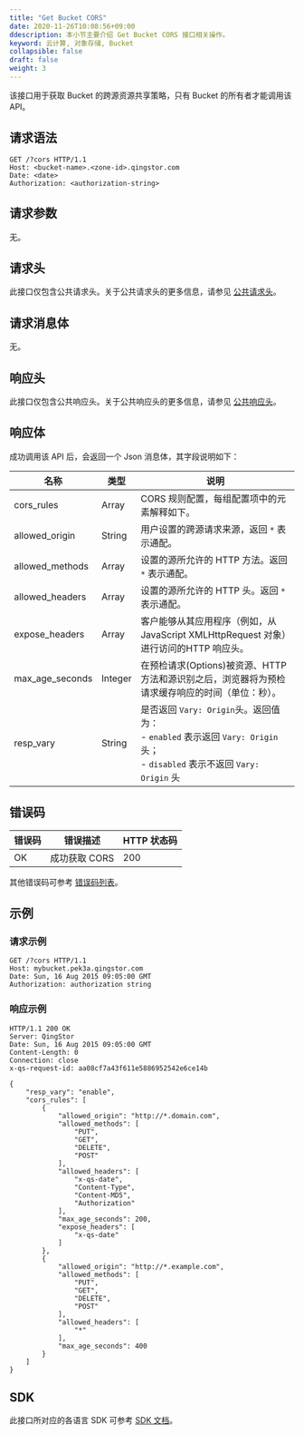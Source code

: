 ```yaml
---
title: "Get Bucket CORS"
date: 2020-11-26T10:08:56+09:00
ddescription: 本小节主要介绍 Get Bucket CORS 接口相关操作。
keyword: 云计算, 对象存储, Bucket
collapsible: false
draft: false
weight: 3
---
```


该接口用于获取 Bucket 的跨源资源共享策略，只有 Bucket 的所有者才能调用该 API。

## 请求语法

```http
GET /?cors HTTP/1.1
Host: <bucket-name>.<zone-id>.qingstor.com
Date: <date>
Authorization: <authorization-string>
```

## 请求参数

无。

## 请求头

此接口仅包含公共请求头。关于公共请求头的更多信息，请参见 [公共请求头](/storage/object-storage/api/common_header/#请求头字段-request-header)。

## 请求消息体

无。

## 响应头

此接口仅包含公共响应头。关于公共响应头的更多信息，请参见 [公共响应头](/storage/object-storage/api/common_header/#响应头字段-response-header)。

## 响应体

成功调用该 API 后，会返回一个 Json 消息体，其字段说明如下：

| 名称 | 类型 | 说明 |
| --- | --- | --- |
| cors_rules | Array | CORS 规则配置，每组配置项中的元素解释如下。 |
| allowed_origin | String | 用户设置的跨源请求来源，返回 `*` 表示通配。 |
| allowed_methods | Array | 设置的源所允许的 HTTP 方法。返回 `*` 表示通配。 |
| allowed_headers | Array | 设置的源所允许的 HTTP 头。返回 `*` 表示通配。  |
| expose_headers | Array | 客户能够从其应用程序（例如，从 JavaScript XMLHttpRequest 对象）进行访问的HTTP 响应头。 |
| max_age_seconds | Integer | 在预检请求(Options)被资源、HTTP 方法和源识别之后，浏览器将为预检请求缓存响应的时间（单位：秒）。 |
| resp_vary | String | 是否返回 `Vary: Origin`头。返回值为：<br>- `enabled` 表示返回 `Vary: Origin` 头； <br>- `disabled` 表示不返回 `Vary: Origin` 头| 否 |


## 错误码

| 错误码 | 错误描述 | HTTP 状态码 |
| --- | --- | --- |
| OK | 成功获取 CORS | 200 |

其他错误码可参考 [错误码列表](/storage/object-storage/api/error_code/#错误码列表)。

## 示例

### 请求示例

```http
GET /?cors HTTP/1.1
Host: mybucket.pek3a.qingstor.com
Date: Sun, 16 Aug 2015 09:05:00 GMT
Authorization: authorization string
```

### 响应示例

```http
HTTP/1.1 200 OK
Server: QingStor
Date: Sun, 16 Aug 2015 09:05:00 GMT
Content-Length: 0
Connection: close
x-qs-request-id: aa08cf7a43f611e5886952542e6ce14b

{
    "resp_vary": "enable",
    "cors_rules": [
        {
            "allowed_origin": "http://*.domain.com",
            "allowed_methods": [
                "PUT",
                "GET",
                "DELETE",
                "POST"
            ],
            "allowed_headers": [
                "x-qs-date",
                "Content-Type",
                "Content-MD5",
                "Authorization"
            ],
            "max_age_seconds": 200,
            "expose_headers": [
                "x-qs-date"
            ]
        },
        {
            "allowed_origin": "http://*.example.com",
            "allowed_methods": [
                "PUT",
                "GET",
                "DELETE",
                "POST"
            ],
            "allowed_headers": [
                "*"
            ],
            "max_age_seconds": 400
        }
    ]
}
```

## SDK

此接口所对应的各语言 SDK 可参考 [SDK 文档](/storage/object-storage/sdk/)。